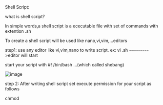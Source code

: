 Shell Script:

what is shell script?

In simple words,a shell script is a ececutable file with set of commands with extention .sh

To create a shell script will be used like nano,vi,vim,...editors

step1: use any editor like vi,vim,nano to write script.
ex: vi <file name>.sh ---------->editor will start  
  
  start your script with #! /bin/bash ...(which called shebang)
  
  
  ![image](https://user-images.githubusercontent.com/85178565/228113098-c35fcb8a-fa5e-43a3-9f1a-3682c1337b40.png)  
    
  
step 2:
  After writing shell script set execute permission for your script as follows
  
 chmod <permission> <script file name>
  chmod 760 <file name>

![image](https://user-images.githubusercontent.com/85178565/228113407-35d43a4b-99dd-4052-b7ee-2a15eb80c649.png)


  we can add arguments in shell scripting for ex:./<filename> name1 (nj-is argument 1)

  ![image](https://github.com/imtiaz04/Linux-Repo/assets/85178565/2d4e1b5c-9f1f-4f23-a6d8-7a9b7d2033b5)

  below is script
  
#!/bin/bash


filename=$1
echo "Enter the file name"


echo "Checking if $filename exists.."

if [ -f $filename  ]
then

echo "$filename exists" 
else
echo "$filename doesn't exist"
fi
~                                                                                                                                                                                                          
~ 

we can use loop also for repeted execute

![image](https://github.com/imtiaz04/Linux-Repo/assets/85178565/ef63c18c-da29-482b-85c3-555a16cfed0f)

here is script

![image](https://github.com/imtiaz04/Linux-Repo/assets/85178565/74bd8bf8-7388-4adc-bfcf-73c113bfde5c)


we can find files in folders with scripting and i used arguments too..

![image](https://github.com/imtiaz04/Linux-Repo/assets/85178565/ca7378f4-a6aa-405c-b41a-d9175117040d)

![image](https://github.com/imtiaz04/Linux-Repo/assets/85178565/267420e0-3bc5-405c-ac17-99a7fe1e2617)

usung df -h command we can find usage of the system

![image](https://github.com/imtiaz04/Linux-Repo/assets/85178565/f44b69d7-7c8b-4da0-9fa2-5d8d72272121)

using lastlog command we can find logged in users

![image](https://github.com/imtiaz04/Linux-Repo/assets/85178565/8b950cc4-94b5-4ec3-a505-a1a71c534616)

finding size & memory

![image](https://github.com/imtiaz04/Linux-Repo/assets/85178565/bcb61598-4f46-4396-81bf-542a28356eec)









  
